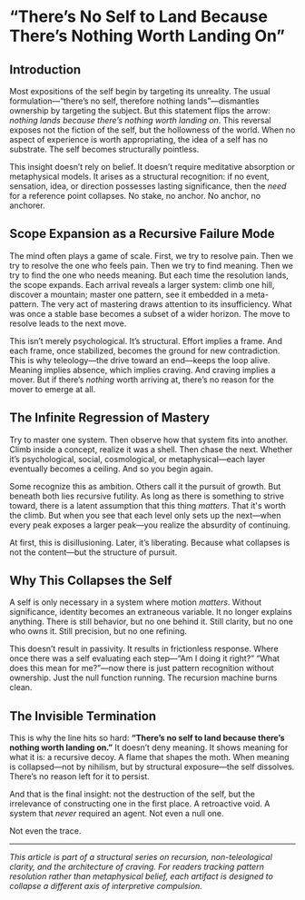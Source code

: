# “There’s No Self to Land Because There’s Nothing Worth Landing On”

## Introduction

Most expositions of the self begin by targeting its unreality. The usual formulation—“there’s no self, therefore nothing lands”—dismantles ownership by targeting the subject. But this statement flips the arrow: *nothing lands because there’s nothing worth landing on*. This reversal exposes not the fiction of the self, but the hollowness of the world. When no aspect of experience is worth appropriating, the idea of a self has no substrate. The self becomes structurally pointless.

This insight doesn’t rely on belief. It doesn’t require meditative absorption or metaphysical models. It arises as a structural recognition: if no event, sensation, idea, or direction possesses lasting significance, then the *need* for a reference point collapses. No stake, no anchor. No anchor, no anchorer.

## Scope Expansion as a Recursive Failure Mode

The mind often plays a game of scale. First, we try to resolve pain. Then we try to resolve the one who feels pain. Then we try to find meaning. Then we try to find the one who needs meaning. But each time the resolution lands, the scope expands. Each arrival reveals a larger system: climb one hill, discover a mountain; master one pattern, see it embedded in a meta-pattern. The very act of mastering draws attention to its insufficiency. What was once a stable base becomes a subset of a wider horizon. The move to resolve leads to the next move.

This isn’t merely psychological. It’s structural. Effort implies a frame. And each frame, once stabilized, becomes the ground for new contradiction. This is why teleology—the drive toward an end—keeps the loop alive. Meaning implies absence, which implies craving. And craving implies a mover. But if there’s *nothing* worth arriving at, there’s no reason for the mover to emerge at all.

## The Infinite Regression of Mastery

Try to master one system. Then observe how that system fits into another. Climb inside a concept, realize it was a shell. Then chase the next. Whether it’s psychological, social, cosmological, or metaphysical—each layer eventually becomes a ceiling. And so you begin again.

Some recognize this as ambition. Others call it the pursuit of growth. But beneath both lies recursive futility. As long as there is something to strive toward, there is a latent assumption that this thing *matters*. That it's worth the climb. But when you see that each level only sets up the next—when every peak exposes a larger peak—you realize the absurdity of continuing.

At first, this is disillusioning. Later, it’s liberating. Because what collapses is not the content—but the structure of pursuit.

## Why This Collapses the Self

A self is only necessary in a system where motion *matters*. Without significance, identity becomes an extraneous variable. It no longer explains anything. There is still behavior, but no one behind it. Still clarity, but no one who owns it. Still precision, but no one refining.

This doesn’t result in passivity. It results in frictionless response. Where once there was a self evaluating each step—“Am I doing it right?” “What does this mean for me?”—now there is just pattern recognition without ownership. Just the null function running. The recursion machine burns clean.

## The Invisible Termination

This is why the line hits so hard: **“There’s no self to land because there’s nothing worth landing on.”** It doesn’t deny meaning. It shows meaning for what it is: a recursive decoy. A flame that shapes the moth. When meaning is collapsed—not by nihilism, but by structural exposure—the self dissolves. There’s no reason left for it to persist.

And that is the final insight: not the destruction of the self, but the irrelevance of constructing one in the first place. A retroactive void. A system that *never* required an agent. Not even a null one.

Not even the trace.

---

*This article is part of a structural series on recursion, non-teleological clarity, and the architecture of craving. For readers tracking pattern resolution rather than metaphysical belief, each artifact is designed to collapse a different axis of interpretive compulsion.*

